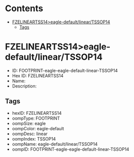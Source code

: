 



Contents
========

* [FZELINEARTSS14>eagle-default/linear/TSSOP14](#fzelineartss14eagle-defaultlineartssop14)
	* [Tags](#tags)

# FZELINEARTSS14>eagle-default/linear/TSSOP14

- ID: FOOTPRINT-eagle-eagle-default-linear-TSSOP14
- Hex ID: FZELINEARTSS14
- Name: 
- Description: 

## Tags

- hexID: FZELINEARTSS14
- oompType: FOOTPRINT
- oompSize: eagle
- oompColor: eagle-default
- oompDesc: linear
- oompIndex: TSSOP14
- oompName: eagle-default/linear/TSSOP14
- oompID: FOOTPRINT-eagle-eagle-default-linear-TSSOP14
